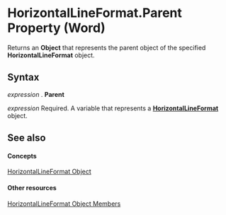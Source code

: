
# HorizontalLineFormat.Parent Property (Word)

Returns an  **Object** that represents the parent object of the specified **HorizontalLineFormat** object.


## Syntax

 _expression_ . **Parent**

 _expression_ Required. A variable that represents a **[HorizontalLineFormat](55296fc7-9b7e-dcdb-00e0-901015cf0efb.md)** object.


## See also


#### Concepts


[HorizontalLineFormat Object](55296fc7-9b7e-dcdb-00e0-901015cf0efb.md)
#### Other resources


[HorizontalLineFormat Object Members](c6ac0eb3-7c75-9997-e668-2882b455f850.md)
